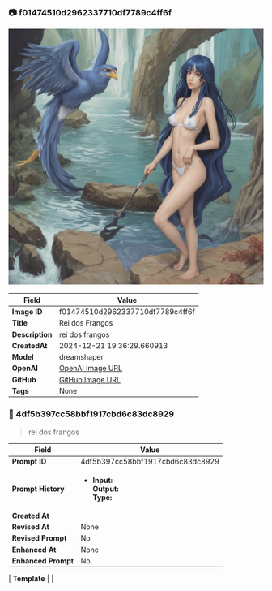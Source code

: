 

### 📷 f01474510d2962337710df7789c4ff6f 


![data.id](./f01474510d2962337710df7789c4ff6f.jpg)


| Field          | Value                                                                                                                     |
|----------------|---------------------------------------------------------------------------------------------------------------------------|
| **Image ID**             | f01474510d2962337710df7789c4ff6f                                                                                                             |
| **Title**           | Rei dos Frangos                                                                                                       |
| **Description**           | rei dos frangos                                                                                                       |
| **CreatedAt**        | 2024-12-21 19:36:29.660913                                                                                                        |
| **Model**        | dreamshaper                                                                                                        |
| **OpenAI**         | [OpenAI Image URL](http://192.168.1.85:8081/generated-images/b6451083688.png)                                                                                |
| **GitHub**         | [GitHub Image URL](https://raw.githubusercontent.com/Caneta-Silva/GODZ/refs/heads/main/images/f01474510d2962337710df7789c4ff6f/f01474510d2962337710df7789c4ff6f.jpg)                                                                                |
| **Tags**       | None                                                                                                                   |

### 📜 4df5b397cc58bbf1917cbd6c83dc8929

> rei dos frangos

| Field          | Value                                                                                                                                                                      |
|----------------|----------------------------------------------------------------------------------------------------------------------------------------------------------------------------|
| **Prompt ID**  | 4df5b397cc58bbf1917cbd6c83dc8929                                                                                                                                                            |
| **Prompt History** | <ul><li>**Input:**  <br> **Output:**  <br> **Type:** </li></ul> |
| **Created At** |                                                                                                                                                    |
| **Revised At** | None                                                                                                                                                   |
| **Revised Prompt** | No                                                                                                                                                                      |
| **Enhanced At** | None                                                                                                                                                  |
| **Enhanced Prompt** | No                                                                                                                                                                    |

| **Template**   |                                                                                                                                            |


